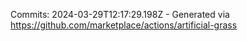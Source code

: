 Commits: 2024-03-29T12:17:29.198Z - Generated via https://github.com/marketplace/actions/artificial-grass
<br>
